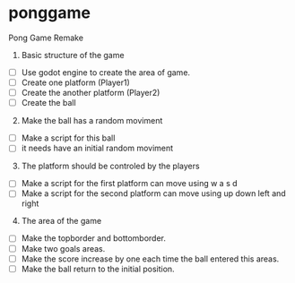 # ponggame
Pong Game Remake

1) Basic structure of the game

- [ ] Use godot engine to create the area of game.
- [ ] Create one platform (Player1)
- [ ] Create the another platform (Player2)
- [ ] Create the ball

2) Make the ball has a random moviment

- [ ] Make a script for this ball
- [ ] it needs have an initial random moviment

3) The platform should be controled by the players

- [ ] Make a script for the first platform can move using w a s d
- [ ] Make a script for the second platform can move using up down left and right

4) The area of the game

- [ ] Make the topborder and bottomborder.
- [ ] Make two goals areas.
- [ ] Make the score increase by one each time the ball entered this areas.
- [ ] Make the ball return to the initial position.
